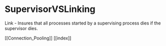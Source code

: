 # SupervisorVSLinking

Link - Insures that all processes started by a supervising process dies if the supervisor dies.

[[Connection_Pooling]]
[[index]]